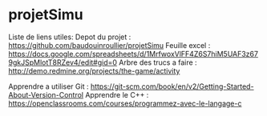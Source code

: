 # projetSimu

Liste de liens utiles:
Depot du projet : https://github.com/baudouinroullier/projetSimu
Feuille excel : https://docs.google.com/spreadsheets/d/1MrfwoxVlFF4Z6S7hiM5UAF3z679gkJSpMlotT8RZev4/edit#gid=0
Arbre des trucs a faire : http://demo.redmine.org/projects/the-game/activity

Apprendre a utiliser Git : https://git-scm.com/book/en/v2/Getting-Started-About-Version-Control
Apprendre le C++ : https://openclassrooms.com/courses/programmez-avec-le-langage-c
